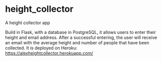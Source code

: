 # height_collector
A height collector app

Build in Flask, with a database in PostgreSQL, it allows users to enter their height and email address.
After a successful entering, the user will receive an email with the average height and number of people that have been collected.
It is deployed on Heroku: https://alexheightcollector.herokuapp.com/
